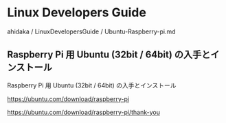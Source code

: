 # Linux Developers Guide

ahidaka / LinuxDevelopersGuide / Ubuntu-Raspberry-pi.md
<br/>

## Raspberry Pi 用 Ubuntu (32bit / 64bit) の入手とインストール

Raspberry Pi 用 Ubuntu (32bit / 64bit) の入手とインストール



https://ubuntu.com/download/raspberry-pi

https://ubuntu.com/download/raspberry-pi/thank-you
